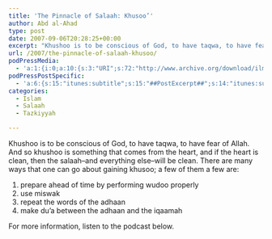 ```yaml
---
title: 'The Pinnacle of Salaah: Khusoo’'
author: Abd al-Ahad
type: post
date: 2007-09-06T20:28:25+00:00
excerpt: "Khushoo is to be conscious of God, to have taqwa, to have fear of Allah. And so khushoo is something that comes from the heart, and if the heart is clean, then the salah--and everything else--will be clean. There are many ways that one can go about gaining khusoo; a few of them a few are: 1) prepare ahead of time by performing wudoo properly 2) use miswak 3) repeat the words of the adhaan 4) make du'a between adhaan and iqaamah "
url: /2007/the-pinnacle-of-salaah-khusoo/
podPressMedia:
  - 'a:1:{i:0;a:10:{s:3:"URI";s:72:"http://www.archive.org/download/ilmfruits/khushooThePinnacleOfSalaah.mp3";s:5:"title";s:0:"";s:4:"type";s:9:"audio_mp3";s:4:"size";s:6:"806058";s:8:"duration";s:4:"3:21";s:12:"previewImage";s:80:"http://www.ilmfruits.com/wp-content/plugins/podpress//images/vpreview_center.png";s:10:"dimensionW";s:3:"320";s:10:"dimensionH";s:3:"240";s:3:"rss";s:2:"on";s:4:"atom";s:2:"on";}}'
podPressPostSpecific:
  - 'a:6:{s:15:"itunes:subtitle";s:15:"##PostExcerpt##";s:14:"itunes:summary";s:15:"##PostExcerpt##";s:15:"itunes:keywords";s:17:"##WordPressCats##";s:13:"itunes:author";s:10:"##Global##";s:15:"itunes:explicit";s:7:"Default";s:12:"itunes:block";s:7:"Default";}'
categories:
  - Islam
  - Salaah
  - Tazkiyyah

---
```

Khushoo is to be conscious of God, to have taqwa, to have fear of Allah. And so khushoo is something that comes from the heart, and if the heart is clean, then the salaah&#8211;and everything else&#8211;will be clean. There are many ways that one can go about gaining khusoo; a few of them a few are:

  1. prepare ahead of time by performing wudoo properly
  2. use miswak
  3. repeat the words of the adhaan
  4. make du&#8217;a between the adhaan and the iqaamah

For more information, listen to the podcast below.